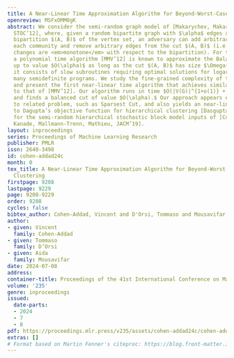 ```yaml
---
title: A Near-Linear Time Approximation Algorithm for Beyond-Worst-Case Graph Clustering
openreview: MSFxOMM0gK
abstract: We consider the semi-random graph model of [Makarychev, Makarychev and Vijayaraghavan,
  STOC’12], where, given a random bipartite graph with $\alpha$ edges and an unknown
  bipartition $(A, B)$ of the vertex set, an adversary can add arbitrary edges inside
  each community and remove arbitrary edges from the cut $(A, B)$ (i.e. all adversarial
  changes are <em>monotone</em> with respect to the bipartition). For this model,
  a polynomial time algorithm [MMV’12] is known to approximate the Balanced Cut problem
  up to value $O(\alpha)$ as long as the cut $(A, B)$ has size $\Omega(\alpha)$. However,
  it consists of slow subroutines requiring optimal solutions for logarithmically
  many semidefinite programs. We study the fine-grained complexity of the problem
  and present the first near-linear time algorithm that achieves similar performances
  to that of [MMV’12]. Our algorithm runs in time $O(|V(G)|^{1+o(1)} + |E(G)|^{1+o(1)})$
  and finds a balanced cut of value $O(\alpha).$ Our approach appears easily extendible
  to related problem, such as Sparsest Cut, and also yields an near-linear time $O(1)$-approximation
  to Dagupta’s objective function for hierarchical clustering [Dasgupta, STOC’16]
  for the semi-random hierarchical stochastic block model inputs of [Cohen-Addad,
  Kanade, Mallmann-Trenn, Mathieu, JACM’19].
layout: inproceedings
series: Proceedings of Machine Learning Research
publisher: PMLR
issn: 2640-3498
id: cohen-addad24c
month: 0
tex_title: A Near-Linear Time Approximation Algorithm for Beyond-Worst-Case Graph
  Clustering
firstpage: 9208
lastpage: 9229
page: 9208-9229
order: 9208
cycles: false
bibtex_author: Cohen-Addad, Vincent and D'Orsi, Tommaso and Mousavifar, Aida
author:
- given: Vincent
  family: Cohen-Addad
- given: Tommaso
  family: D’Orsi
- given: Aida
  family: Mousavifar
date: 2024-07-08
address:
container-title: Proceedings of the 41st International Conference on Machine Learning
volume: '235'
genre: inproceedings
issued:
  date-parts:
  - 2024
  - 7
  - 8
pdf: https://proceedings.mlr.press/v235/assets/cohen-addad24c/cohen-addad24c.pdf
extras: []
# Format based on Martin Fenner's citeproc: https://blog.front-matter.io/posts/citeproc-yaml-for-bibliographies/
---
```

